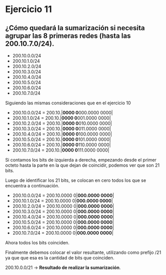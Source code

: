 # Ejercicio 11

##  ¿Cómo quedará la sumarización si necesita agrupar las 8 primeras redes (hasta las 200.10.7.0/24).
- 200.10.0.0/24
- 200.10.1.0/24
- 200.10.2.0/24
- 200.10.3.0/24
- 200.10.4.0/24
- 200.10.5.0/24
- 200.10.6.0/24
- 200.10.7.0/24

Siguiendo las mismas consideraciones que en el ejercicio 10

- 200.10.0.0/24 = 200.10.|**0000 0**000.0000 0000|
- 200.10.1.0/24 = 200.10.|**0000 0**001.0000 0000|
- 200.10.2.0/24 = 200.10.|**0000 0**010.0000 0000|
- 200.10.3.0/24 = 200.10.|**0000 0**011.0000 0000|
- 200.10.4.0/24 = 200.10.|**0000 0**100.0000 0000|
- 200.10.5.0/24 = 200.10.|**0000 0**101.0000 0000|
- 200.10.6.0/24 = 200.10.|**0000 0**110.0000 0000|
- 200.10.7.0/24 = 200.10.|**0000 0**111.0000 0000|

Si contamos los bits de izquierda a derecha, empezando desde el primer octeto hasta la parte en la que dejan de coincidir, podemos ver que son 21 bits.

Luego de identificar los 21 bits, se colocan en cero todos los que se encuentra a continuación.

- 200.10.0.0/24 = 200.10.0000 0|**000.0000 0000**|
- 200.10.1.0/24 = 200.10.0000 0|**000.0000 0000**|
- 200.10.2.0/24 = 200.10.0000 0|**000.0000 0000**|
- 200.10.3.0/24 = 200.10.0000 0|**000.0000 0000**|
- 200.10.4.0/24 = 200.10.0000 0|**000.0000 0000**|
- 200.10.5.0/24 = 200.10.0000 0|**000.0000 0000**|
- 200.10.6.0/24 = 200.10.0000 0|**000.0000 0000**|
- 200.10.7.0/24 = 200.10.0000 0|**000.0000 0000**|

Ahora todos los bits coinciden.

Finalmente debemos colocar el valor resultante, utilizando como prefijo /21 ya que que esa es la cantidad de bits que coinciden.

200.10.0.0/21 -> **Resultado de realizar la sumarización**.